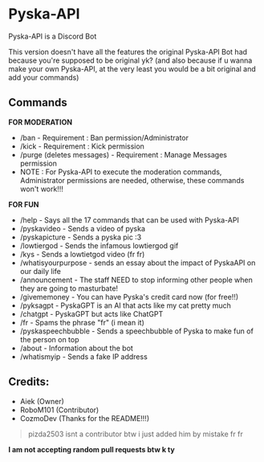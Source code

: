 # Pyska-API
Pyska-API is a Discord Bot

This version doesn't have all the features the original Pyska-API Bot had because you're supposed to be original yk? (and also because if u wanna make your own Pyska-API, at the very least you would be a bit original and add your commands)

## Commands
**FOR MODERATION**

- /ban - Requirement : Ban permission/Administrator
- /kick - Requirement : Kick permission
- /purge (deletes messages) - Requirement : Manage Messages permission
- NOTE : For Pyska-API to execute the moderation commands, Administrator permissions are needed, otherwise, these commands won't work!!!

**FOR FUN**

- /help - Says all the 17 commands that can be used with Pyska-API
- /pyskavideo - Sends a video of pyska
- /pyskapicture - Sends a pyska pic :3
- /lowtiergod - Sends the infamous lowtiergod gif 
- /kys - Sends a lowtietgod video (fr fr)
- /whatisyourpurpose - sends an essay about the impact of PyskaAPI on our daily life
- /announcement - The staff NEED to stop informing other people when they are going to masturbate!
- /givememoney - You can have Pyska's credit card now (for free!!)
- /pyksagpt - PyskaGPT is an AI that acts like my cat pretty much
- /chatgpt - PyskaGPT but acts like ChatGPT
- /fr - Spams the phrase "fr" (i mean it)
- /pyskaspeechbubble - Sends a speechbubble of Pyska to make fun of the person on top
- /about -  Information about the bot
- /whatismyip - Sends a fake IP address

## Credits:
- Aiek (Owner)
- RoboM101 (Contributor)
- CozmoDev (Thanks for the README!!!)

> pizda2503 isnt a contributor btw i just added him by mistake fr fr

**I am not accepting random pull requests btw k ty**
